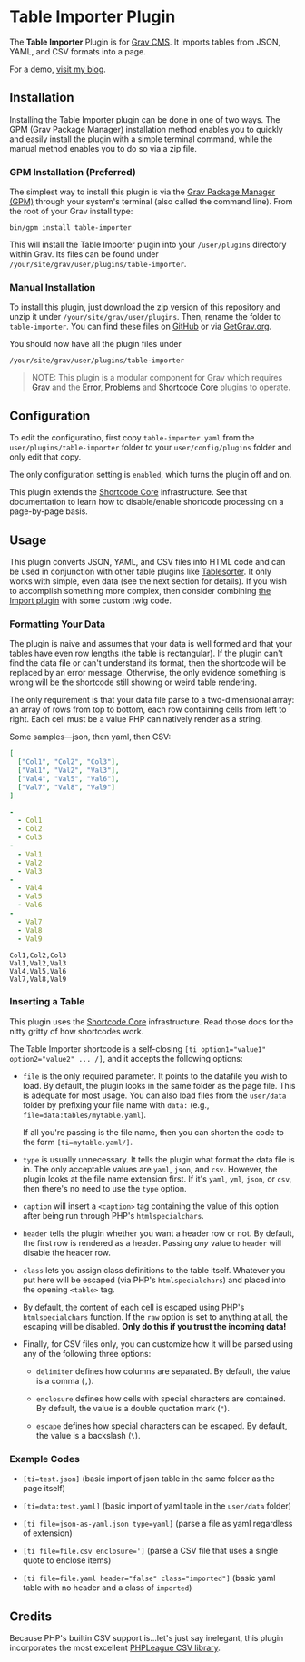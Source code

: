 # Table Importer Plugin

The **Table Importer** Plugin is for [Grav CMS](http://github.com/getgrav/grav). It imports tables from JSON, YAML, and CSV formats into a page.

For a demo, [visit my blog](https://perlkonig.com/demos/table-importer).

## Installation

Installing the Table Importer plugin can be done in one of two ways. The GPM (Grav Package Manager) installation method enables you to quickly and easily install the plugin with a simple terminal command, while the manual method enables you to do so via a zip file.

### GPM Installation (Preferred)

The simplest way to install this plugin is via the [Grav Package Manager (GPM)](http://learn.getgrav.org/advanced/grav-gpm) through your system's terminal (also called the command line).  From the root of your Grav install type:

    bin/gpm install table-importer

This will install the Table Importer plugin into your `/user/plugins` directory within Grav. Its files can be found under `/your/site/grav/user/plugins/table-importer`.

### Manual Installation

To install this plugin, just download the zip version of this repository and unzip it under `/your/site/grav/user/plugins`. Then, rename the folder to `table-importer`. You can find these files on [GitHub](https://github.com/Perlkonig/grav-plugin-table-importer) or via [GetGrav.org](http://getgrav.org/downloads/plugins#extras).

You should now have all the plugin files under

    /your/site/grav/user/plugins/table-importer
	
> NOTE: This plugin is a modular component for Grav which requires [Grav](http://github.com/getgrav/grav) and the [Error](https://github.com/getgrav/grav-plugin-error), [Problems](https://github.com/getgrav/grav-plugin-problems) and [Shortcode Core](https://github.com/getgrav/grav-plugin-shortcode-core) plugins to operate.

## Configuration

To edit the configuratino, first copy `table-importer.yaml` from the `user/plugins/table-importer` folder to your `user/config/plugins` folder and only edit that copy. 

The only configuration setting is `enabled`, which turns the plugin off and on.

This plugin extends the [Shortcode Core](https://github.com/getgrav/grav-plugin-shortcode-core) infrastructure. See that documentation to learn how to disable/enable shortcode processing on a page-by-page basis.

## Usage

This plugin converts JSON, YAML, and CSV files into HTML code and can be used in conjunction with other table plugins like [Tablesorter](https://github.com/Perlkonig/grav-plugin-tablesorter). It only works with simple, even data (see the next section for details). If you wish to accomplish something more complex, then consider combining [the Import plugin](https://github.com/Deester4x4jr/grav-plugin-import) with some custom twig code.

### Formatting Your Data

The plugin is naive and assumes that your data is well formed and that your tables have even row lengths (the table is rectangular). If the plugin can't find the data file or can't understand its format, then the shortcode will be replaced by an error message. Otherwise, the only evidence something is wrong will be the shortcode still showing or weird table rendering.

The only requirement is that your data file parse to a two-dimensional array: an array of rows from top to bottom, each row containing cells from left to right. Each cell must be a value PHP can natively render as a string.

Some samples—json, then yaml, then CSV:

```json
[
  ["Col1", "Col2", "Col3"],
  ["Val1", "Val2", "Val3"],
  ["Val4", "Val5", "Val6"],
  ["Val7", "Val8", "Val9"]
]
```

```yaml
-
  - Col1
  - Col2
  - Col3
-
  - Val1
  - Val2
  - Val3
-
  - Val4
  - Val5
  - Val6
-
  - Val7
  - Val8
  - Val9
```

```csv
Col1,Col2,Col3
Val1,Val2,Val3
Val4,Val5,Val6
Val7,Val8,Val9
```

### Inserting a Table

This plugin uses the [Shortcode Core](https://github.com/getgrav/grav-plugin-shortcode-core) infrastructure. Read those docs for the nitty gritty of how shortcodes work.

The Table Importer shortcode is a self-closing `[ti option1="value1" option2="value2" ... /]`, and it accepts the following options:

* `file` is the only required parameter. It points to the datafile you wish to load. By default, the plugin looks in the same folder as the page file. This is adequate for most usage. You can also load files from the `user/data` folder by prefixing your file name with `data:` (e.g., `file=data:tables/mytable.yaml`). 

  If all you're passing is the file name, then you can shorten the code to the form `[ti=mytable.yaml/]`.

* `type` is usually unnecessary. It tells the plugin what format the data file is in. The only acceptable values are `yaml`, `json`, and `csv`. However, the plugin looks at the file name extension first. If it's `yaml`, `yml`, `json`, or `csv`, then there's no need to use the `type` option. 

* `caption` will insert a `<caption>` tag containing the value of this option after being run through PHP's `htmlspecialchars`.

* `header` tells the plugin whether you want a header row or not. By default, the first row is rendered as a header. Passing *any* value to `header` will disable the header row.

* `class` lets you assign class definitions to the table itself. Whatever you put here will be escaped (via PHP's `htmlspecialchars`) and placed into the opening `<table>` tag.

* By default, the content of each cell is escaped using PHP's `htmlspecialchars` function. If the `raw` option is set to anything at all, the escaping will be disabled. **Only do this if you trust the incoming data!**

* Finally, for CSV files only, you can customize how it will be parsed using any of the following three options:

  * `delimiter` defines how columns are separated. By default, the value is a comma (`,`).

  * `enclosure` defines how cells with special characters are contained. By default, the value is a double quotation mark (`"`).

  * `escape` defines how special characters can be escaped. By default, the value is a backslash (`\`).

### Example Codes

* `[ti=test.json]` (basic import of json table in the same folder as the page itself)

* `[ti=data:test.yaml]` (basic import of yaml table in the `user/data` folder)

* `[ti file=json-as-yaml.json type=yaml]` (parse a file as yaml regardless of extension)

* `[ti file=file.csv enclosure=']` (parse a CSV file that uses a single quote to enclose items)

* `[ti file=file.yaml header="false" class="imported"]` (basic yaml table with no header and a class of `imported`)

## Credits

Because PHP's builtin CSV support is...let's just say inelegant, this plugin incorporates the most excellent [PHPLeague CSV library](http://csv.thephpleague.com/).
